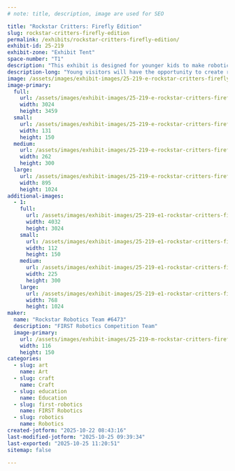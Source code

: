 ```yaml
---
# note: title, description, image are used for SEO

title: "Rockstar Critters: Firefly Edition"
slug: rockstar-critters-firefly-edition
permalink: /exhibits/rockstar-critters-firefly-edition/
exhibit-id: 25-219
exhibit-zone: "Exhibit Tent"
space-number: "T1"
description: "This exhibit is designed for younger kids to make robotic fireflies."
description-long: "Young visitors will have the opportunity to create robotic fireflies using clothespins, vibrating motors, coin batteries, paper, pipe cleaners, and LED bulbs. This hands-on experience is designed to introduce younger kids to motors, wiring, and the concept of polarity."
image: /assets/images/exhibit-images/25-219-e-rockstar-critters-firefly-edition-robot-firefly-4143-262x300.jpg
image-primary: 
  full:
    url: /assets/images/exhibit-images/25-219-e-rockstar-critters-firefly-edition-robot-firefly-4143-full.jpg
    width: 3024
    height: 3459
  small:
    url: /assets/images/exhibit-images/25-219-e-rockstar-critters-firefly-edition-robot-firefly-4143-131x150.jpg
    width: 131
    height: 150
  medium:
    url: /assets/images/exhibit-images/25-219-e-rockstar-critters-firefly-edition-robot-firefly-4143-262x300.jpg
    width: 262
    height: 300
  large:
    url: /assets/images/exhibit-images/25-219-e-rockstar-critters-firefly-edition-robot-firefly-4143-895x1024.jpg
    width: 895
    height: 1024
additional-images: 
  - 1:
    full:
      url: /assets/images/exhibit-images/25-219-e1-rockstar-critters-firefly-edition-firefly-3-full.jpg
      width: 4032
      height: 3024
    small:
      url: /assets/images/exhibit-images/25-219-e1-rockstar-critters-firefly-edition-firefly-3-112x150.jpg
      width: 112
      height: 150
    medium:
      url: /assets/images/exhibit-images/25-219-e1-rockstar-critters-firefly-edition-firefly-3-225x300.jpg
      width: 225
      height: 300
    large:
      url: /assets/images/exhibit-images/25-219-e1-rockstar-critters-firefly-edition-firefly-3-768x1024.jpg
      width: 768
      height: 1024
maker: 
  name: "Rockstar Robotics Team #6473"
  description: "FIRST Robotics Competition Team"
  image-primary:
    url: /assets/images/exhibit-images/25-219-m-rockstar-critters-firefly-edition-rockstar-logo-232x300.png
    width: 116
    height: 150
categories: 
  - slug: art
    name: Art
  - slug: craft
    name: Craft
  - slug: education
    name: Education
  - slug: first-robotics
    name: FIRST Robotics
  - slug: robotics
    name: Robotics
created-jotform: "2025-10-22 08:43:16"
last-modified-jotform: "2025-10-25 09:39:34"
last-exported: "2025-10-25 11:20:51"
sitemap: false

---
```

